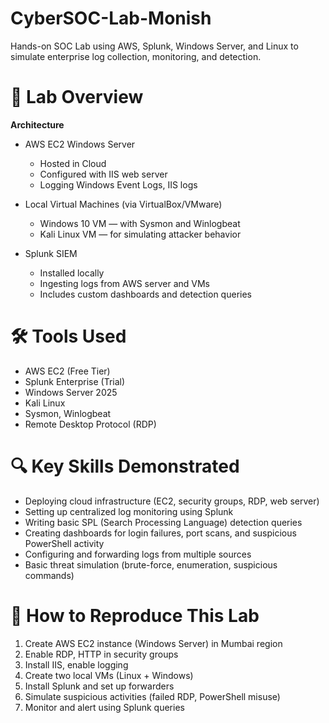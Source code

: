# CyberSOC-Lab-Monish
Hands-on SOC Lab using AWS, Splunk, Windows Server, and Linux to simulate enterprise log collection, monitoring, and detection.

# 🧩 Lab Overview
**Architecture**

- AWS EC2 Windows Server
  * Hosted in Cloud
  * Configured with IIS web server
  * Logging Windows Event Logs, IIS logs

- Local Virtual Machines (via VirtualBox/VMware)
  * Windows 10 VM — with Sysmon and Winlogbeat
  * Kali Linux VM — for simulating attacker behavior

- Splunk SIEM
  * Installed locally
  * Ingesting logs from AWS server and VMs
  * Includes custom dashboards and detection queries
    
# 🛠️ Tools Used
  * AWS EC2 (Free Tier)
  * Splunk Enterprise (Trial)
  * Windows Server 2025
  * Kali Linux
  * Sysmon, Winlogbeat
  * Remote Desktop Protocol (RDP)

# 🔍 Key Skills Demonstrated
  * Deploying cloud infrastructure (EC2, security groups, RDP, web server)
  * Setting up centralized log monitoring using Splunk
  * Writing basic SPL (Search Processing Language) detection queries
  * Creating dashboards for login failures, port scans, and suspicious PowerShell activity
  * Configuring and forwarding logs from multiple sources
  * Basic threat simulation (brute-force, enumeration, suspicious commands)
    
# 📘 How to Reproduce This Lab
  1. Create AWS EC2 instance (Windows Server) in Mumbai region
  2. Enable RDP, HTTP in security groups
  3. Install IIS, enable logging
  4. Create two local VMs (Linux + Windows)
  5. Install Splunk and set up forwarders
  6. Simulate suspicious activities (failed RDP, PowerShell misuse)
  7. Monitor and alert using Splunk queries


